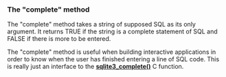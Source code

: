 ### The "complete" method



The "complete" method takes a string of supposed SQL as its only argument.
It returns TRUE if the string is a complete statement of SQL and FALSE if
there is more to be entered.


The "complete" method is useful when building interactive applications
in order to know when the user has finished entering a line of SQL code.
This is really just an interface to the
[**sqlite3\_complete()**](c3ref/complete.html) C
function.

